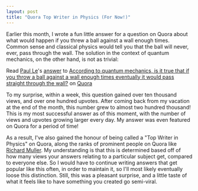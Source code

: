 ```yaml
---
layout: post
title: "Quora Top Writer in Physics (For Now!)"
---
```


Earlier this month, I wrote a fun little answer for a question on Quora about what would happen if you threw a ball against a wall enough times. Common sense and classical physics would tell you that the ball will never, ever, pass through the wall. The solution in the context of quantum mechanics, on the other hand, is not as trivial:

<span class='quora-content-embed' data-name='According-to-quantum-mechanics-is-it-true-that-if-you-throw-a-ball-against-a-wall-enough-times-eventually-it-would-pass-straight-through-the-wall/answer/Paul-Le-2'>Read <a class='quora-content-link' data-width='559' load-full-answer='False' data-key='98bfc8d1977cd91edc7b5794c4d6fbc8' data-id='26214214' data-embed='itmptlf' href='https://www.quora.com/According-to-quantum-mechanics-is-it-true-that-if-you-throw-a-ball-against-a-wall-enough-times-eventually-it-would-pass-straight-through-the-wall/answer/Paul-Le-2' data-type='answer' data-height='250'><a href='https://www.quora.com/Paul-Le-2'>Paul Le</a>&#039;s <a href='/According-to-quantum-mechanics-is-it-true-that-if-you-throw-a-ball-against-a-wall-enough-times-eventually-it-would-pass-straight-through-the-wall#ans26214214'>answer</a> to <a href='/According-to-quantum-mechanics-is-it-true-that-if-you-throw-a-ball-against-a-wall-enough-times-eventually-it-would-pass-straight-through-the-wall' ref='canonical'><span class="rendered_qtext">According to quantum mechanics, is it true that if you throw a ball against a wall enough times eventually it would pass straight through the wall?</span></a></a> on <a href='https://www.__nousername__.main.quora.com'>Quora</a><script type="text/javascript" src="https://www.quora.com/widgets/content"></script></span>

To my surprise, within a week, this question gained over ten thousand views, and over one hundred upvotes. After coming back from my vacation at the end of the month, this number grew to almost two hundred thousand! This is my most successful answer as of this moment, with the number of views and upvotes growing larger every day. My answer was even featured on Quora for a period of time!

As a result, I've also gained the honour of being called a "Top Writer in Physics" on Quora, along the ranks of prominent people on Quora like [Richard Muller](https://www.quora.com/profile/Richard-Muller-3). My understanding is that this is determined based off of how many views your answers relating to a particular subject get, compared to everyone else. So I would have to continue writing answers that get popular like this often, in order to maintain it, so I'll most likely eventually loose this distinction. Still, this was a pleasant surprise, and a little taste of what it feels like to have something you created go semi-viral.
